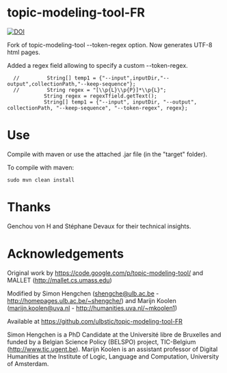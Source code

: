 # topic-modeling-tool-FR
[![DOI](https://zenodo.org/badge/18324/ulbstic/topic-modeling-tool-FR.svg)](https://zenodo.org/badge/latestdoi/18324/ulbstic/topic-modeling-tool-FR)

Fork of topic-modeling-tool --token-regex option. Now generates UTF-8 html pages.

Added a regex field allowing to specify a custom --token-regex.
``` 
  //         String[] temp1 = {"--input",inputDir,"--output",collectionPath,"--keep-sequence"};
  //         String regex = "[\\p{L}\\p{P}]*\\p{L}";
            String regex = regexTfield.getText();
            String[] temp1 = {"--input", inputDir, "--output", collectionPath, "--keep-sequence", "--token-regex", regex};
``` 

# Use

Compile with maven or use the attached .jar file (in the "target" folder).

To compile with maven:
```
sudo mvn clean install 
``` 

# Thanks

Genchou von H and Stéphane Devaux for their technical insights.

# Acknowledgements

Original work by https://code.google.com/p/topic-modeling-tool/ and MALLET (http://mallet.cs.umass.edu)

Modified by Simon Hengchen (shengche@ulb.ac.be - http://homepages.ulb.ac.be/~shengche/) and Marijn Koolen (marijn.koolen@uva.nl - http://humanities.uva.nl/~mkoolen1)

Available at https://github.com/ulbstic/topic-modeling-tool-FR


Simon Hengchen is a PhD Candidate at the Université libre de Bruxelles and funded by a Belgian Science Policy (BELSPO) project, TIC-Belgium (http://www.tic.ugent.be).
Marijn Koolen is an assistant professor of Digital Humanities at the Institute of Logic, Language and Computation, University of Amsterdam.
